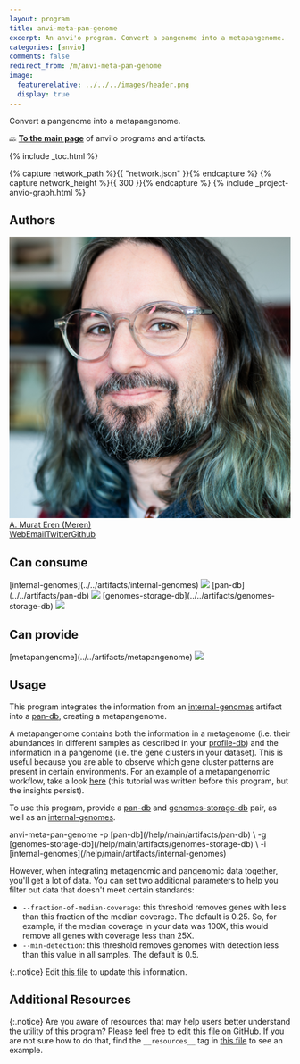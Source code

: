 ```yaml
---
layout: program
title: anvi-meta-pan-genome
excerpt: An anvi'o program. Convert a pangenome into a metapangenome.
categories: [anvio]
comments: false
redirect_from: /m/anvi-meta-pan-genome
image:
  featurerelative: ../../../images/header.png
  display: true
---
```


Convert a pangenome into a metapangenome.

🔙 **[To the main page](../../)** of anvi'o programs and artifacts.


{% include _toc.html %}
<div id="svg" class="subnetwork"></div>
{% capture network_path %}{{ "network.json" }}{% endcapture %}
{% capture network_height %}{{ 300 }}{% endcapture %}
{% include _project-anvio-graph.html %}


## Authors

<div class="anvio-person"><div class="anvio-person-info"><div class="anvio-person-photo"><img class="anvio-person-photo-img" src="../../images/authors/meren.jpg" /></div><div class="anvio-person-info-box"><a href="/people/meren" target="_blank"><span class="anvio-person-name">A. Murat Eren (Meren)</span></a><div class="anvio-person-social-box"><a href="http://merenlab.org" class="person-social" target="_blank"><i class="fa fa-fw fa-home"></i>Web</a><a href="mailto:a.murat.eren@gmail.com" class="person-social" target="_blank"><i class="fa fa-fw fa-envelope-square"></i>Email</a><a href="http://twitter.com/merenbey" class="person-social" target="_blank"><i class="fa fa-fw fa-twitter-square"></i>Twitter</a><a href="http://github.com/meren" class="person-social" target="_blank"><i class="fa fa-fw fa-github"></i>Github</a></div></div></div></div>



## Can consume


<p style="text-align: left" markdown="1"><span class="artifact-r">[internal-genomes](../../artifacts/internal-genomes) <img src="../../images/icons/TXT.png" class="artifact-icon-mini" /></span> <span class="artifact-r">[pan-db](../../artifacts/pan-db) <img src="../../images/icons/DB.png" class="artifact-icon-mini" /></span> <span class="artifact-r">[genomes-storage-db](../../artifacts/genomes-storage-db) <img src="../../images/icons/DB.png" class="artifact-icon-mini" /></span></p>


## Can provide


<p style="text-align: left" markdown="1"><span class="artifact-p">[metapangenome](../../artifacts/metapangenome) <img src="../../images/icons/CONCEPT.png" class="artifact-icon-mini" /></span></p>


## Usage


This program integrates the information from an <span class="artifact-n">[internal-genomes](/help/main/artifacts/internal-genomes)</span> artifact into a <span class="artifact-n">[pan-db](/help/main/artifacts/pan-db)</span>, creating a metapangenome.

A metapangenome contains both the information in a metagenome (i.e. their abundances in different samples as described in your <span class="artifact-n">[profile-db](/help/main/artifacts/profile-db)</span>) and the information in a pangenome (i.e. the gene clusters in your dataset). This is useful because you are able to observe which gene cluster patterns are present in certain environments. For an example of a metapangenomic workflow, take a look [here](http://merenlab.org/data/prochlorococcus-metapangenome/) (this tutorial was written before this program, but the insights persist).

To use this program, provide a <span class="artifact-n">[pan-db](/help/main/artifacts/pan-db)</span> and <span class="artifact-n">[genomes-storage-db](/help/main/artifacts/genomes-storage-db)</span> pair, as well as an <span class="artifact-n">[internal-genomes](/help/main/artifacts/internal-genomes)</span>.

<div class="codeblock" markdown="1">
anvi&#45;meta&#45;pan&#45;genome &#45;p <span class="artifact&#45;n">[pan&#45;db](/help/main/artifacts/pan&#45;db)</span> \
                     &#45;g <span class="artifact&#45;n">[genomes&#45;storage&#45;db](/help/main/artifacts/genomes&#45;storage&#45;db)</span> \
                     &#45;i <span class="artifact&#45;n">[internal&#45;genomes](/help/main/artifacts/internal&#45;genomes)</span> 
</div>

However, when integrating metagenomic and pangenomic data together, you'll get a lot of data. You can set two additional parameters to help you filter out data that doesn't meet certain standards:

- `--fraction-of-median-coverage`: this threshold removes genes with less than this fraction of the median coverage. The default is 0.25. So, for example, if the median coverage in your data was 100X, this would remove all genes with coverage less than 25X. 
- `--min-detection`: this threshold removes genomes with detection less than this value in all samples. The default is 0.5.


{:.notice}
Edit [this file](https://github.com/merenlab/anvio/tree/master/anvio/docs/programs/anvi-meta-pan-genome.md) to update this information.


## Additional Resources



{:.notice}
Are you aware of resources that may help users better understand the utility of this program? Please feel free to edit [this file](https://github.com/merenlab/anvio/tree/master/bin/anvi-meta-pan-genome) on GitHub. If you are not sure how to do that, find the `__resources__` tag in [this file](https://github.com/merenlab/anvio/blob/master/bin/anvi-interactive) to see an example.
